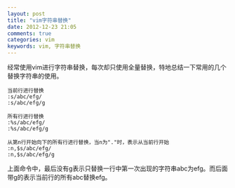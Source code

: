 ```yaml
---
layout: post
title: "vim字符串替换"
date: 2012-12-23 21:05
comments: true
categories: vim
keywords: vim, 字符串替换
---
```


经常使用vim进行字符串替换，每次却只使用全量替换，特地总结一下常用的几个替换字符串的使用。

    当前行进行替换
    :s/abc/efg/
    :s/abc/efg/g

    所有行进行替换
    :%s/abc/efg/
    :%s/abc/efg/g

    从第n行开始向下的所有行进行替换，当n为"."时，表示从当前行开始
    :n,$s/abc/efg/
    :n,$s/abc/efg/g

上面命令中，最后没有g表示只替换一行中第一次出现的字符串abc为efg。而后面带g的表示当前行的所有abc替换efg。
